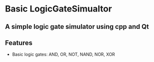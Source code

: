 # Basic LogicGateSimualtor
## A simple logic gate simulator using cpp and Qt
## Features
- Basic logic gates: AND, OR, NOT, NAND, NOR, XOR

